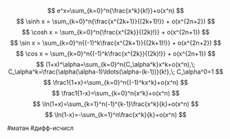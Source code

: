 $$
e^x=\sum_{k=0}^n{\frac{x^k}{k!}}+o(x^n)
$$
$$
\sinh x = \sum_{k=0}^n{\frac{x^{2k+1}}{(2k+1)!}} + o(x^{2n+2})
$$
$$
\cosh x = \sum_{k=0}^n{\frac{x^{2k}}{(2k)!}} + o(x^{2n+1})
$$
$$
\sin x = \sum_{k=0}^n{(-1)^k\frac{x^{2k+1}}{(2k+1)!}} + o(x^{2n+2})
$$
$$
\cos x = \sum_{k=0}^n{(-1)^k\frac{x^{2k}}{(2k)!}} + o(x^{2n+1})
$$
$$
(1+x)^\alpha=\sum_{k=0}^n{C_\alpha^k}x^k+o(x^n),\;
C_\alpha^k=\frac{\alpha(\alpha-1)\ldots(\alpha-(k-1))}{k!},\;
C_\alpha^0=1
$$
$$
\frac1{1+x}=\sum_{k=0}^n{(-1)^kx^k}+o(x^n)
$$
$$
\frac1{1-x}=\sum_{k=0}^n{x^k}+o(x^n)
$$
$$
\ln(1+x)=\sum_{k=1}^n(-1)^{k-1}\frac{x^k}{k}+o(x^n)
$$
$$
\ln(1-x)=-\sum_{k=1}^n\frac{x^k}{k}+o(x^n)
$$

#матан #дифф-исчисл 